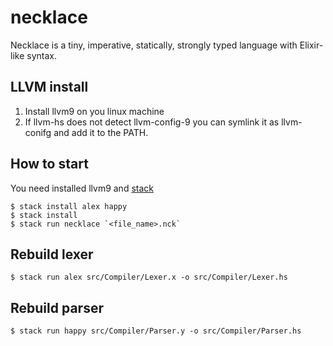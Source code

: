 # necklace
Necklace is a tiny, imperative, statically, strongly typed language with Elixir-like syntax.

## LLVM install
1. Install llvm9 on you linux machine
2. If llvm-hs does not detect llvm-config-9 you can symlink it as llvm-conifg and add it to the PATH.

## How to start
You need installed llvm9 and [stack](https://docs.haskellstack.org/en/stable/README/)
```shell
$ stack install alex happy
$ stack install
$ stack run necklace `<file_name>.nck`
```
## Rebuild lexer
```shell
$ stack run alex src/Compiler/Lexer.x -o src/Compiler/Lexer.hs
```
## Rebuild parser
```
$ stack run happy src/Compiler/Parser.y -o src/Compiler/Parser.hs
```

